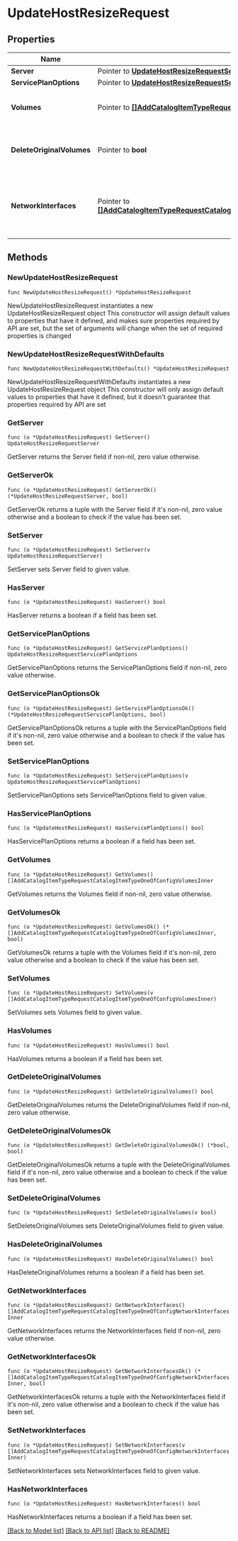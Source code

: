 # UpdateHostResizeRequest

## Properties

Name | Type | Description | Notes
------------ | ------------- | ------------- | -------------
**Server** | Pointer to [**UpdateHostResizeRequestServer**](UpdateHostResizeRequestServer.md) |  | [optional] 
**ServicePlanOptions** | Pointer to [**UpdateHostResizeRequestServicePlanOptions**](UpdateHostResizeRequestServicePlanOptions.md) |  | [optional] 
**Volumes** | Pointer to [**[]AddCatalogItemTypeRequestCatalogItemTypeOneOfConfigVolumesInner**](AddCatalogItemTypeRequestCatalogItemTypeOneOfConfigVolumesInner.md) | List of volumes with their new sizes. | [optional] 
**DeleteOriginalVolumes** | Pointer to **bool** | Delete the original volumes after resizing. (Amazon only) | [optional] [default to false]
**NetworkInterfaces** | Pointer to [**[]AddCatalogItemTypeRequestCatalogItemTypeOneOfConfigNetworkInterfacesInner**](AddCatalogItemTypeRequestCatalogItemTypeOneOfConfigNetworkInterfacesInner.md) | Key for network configurations. Include id to update an existing interface. | [optional] 

## Methods

### NewUpdateHostResizeRequest

`func NewUpdateHostResizeRequest() *UpdateHostResizeRequest`

NewUpdateHostResizeRequest instantiates a new UpdateHostResizeRequest object
This constructor will assign default values to properties that have it defined,
and makes sure properties required by API are set, but the set of arguments
will change when the set of required properties is changed

### NewUpdateHostResizeRequestWithDefaults

`func NewUpdateHostResizeRequestWithDefaults() *UpdateHostResizeRequest`

NewUpdateHostResizeRequestWithDefaults instantiates a new UpdateHostResizeRequest object
This constructor will only assign default values to properties that have it defined,
but it doesn't guarantee that properties required by API are set

### GetServer

`func (o *UpdateHostResizeRequest) GetServer() UpdateHostResizeRequestServer`

GetServer returns the Server field if non-nil, zero value otherwise.

### GetServerOk

`func (o *UpdateHostResizeRequest) GetServerOk() (*UpdateHostResizeRequestServer, bool)`

GetServerOk returns a tuple with the Server field if it's non-nil, zero value otherwise
and a boolean to check if the value has been set.

### SetServer

`func (o *UpdateHostResizeRequest) SetServer(v UpdateHostResizeRequestServer)`

SetServer sets Server field to given value.

### HasServer

`func (o *UpdateHostResizeRequest) HasServer() bool`

HasServer returns a boolean if a field has been set.

### GetServicePlanOptions

`func (o *UpdateHostResizeRequest) GetServicePlanOptions() UpdateHostResizeRequestServicePlanOptions`

GetServicePlanOptions returns the ServicePlanOptions field if non-nil, zero value otherwise.

### GetServicePlanOptionsOk

`func (o *UpdateHostResizeRequest) GetServicePlanOptionsOk() (*UpdateHostResizeRequestServicePlanOptions, bool)`

GetServicePlanOptionsOk returns a tuple with the ServicePlanOptions field if it's non-nil, zero value otherwise
and a boolean to check if the value has been set.

### SetServicePlanOptions

`func (o *UpdateHostResizeRequest) SetServicePlanOptions(v UpdateHostResizeRequestServicePlanOptions)`

SetServicePlanOptions sets ServicePlanOptions field to given value.

### HasServicePlanOptions

`func (o *UpdateHostResizeRequest) HasServicePlanOptions() bool`

HasServicePlanOptions returns a boolean if a field has been set.

### GetVolumes

`func (o *UpdateHostResizeRequest) GetVolumes() []AddCatalogItemTypeRequestCatalogItemTypeOneOfConfigVolumesInner`

GetVolumes returns the Volumes field if non-nil, zero value otherwise.

### GetVolumesOk

`func (o *UpdateHostResizeRequest) GetVolumesOk() (*[]AddCatalogItemTypeRequestCatalogItemTypeOneOfConfigVolumesInner, bool)`

GetVolumesOk returns a tuple with the Volumes field if it's non-nil, zero value otherwise
and a boolean to check if the value has been set.

### SetVolumes

`func (o *UpdateHostResizeRequest) SetVolumes(v []AddCatalogItemTypeRequestCatalogItemTypeOneOfConfigVolumesInner)`

SetVolumes sets Volumes field to given value.

### HasVolumes

`func (o *UpdateHostResizeRequest) HasVolumes() bool`

HasVolumes returns a boolean if a field has been set.

### GetDeleteOriginalVolumes

`func (o *UpdateHostResizeRequest) GetDeleteOriginalVolumes() bool`

GetDeleteOriginalVolumes returns the DeleteOriginalVolumes field if non-nil, zero value otherwise.

### GetDeleteOriginalVolumesOk

`func (o *UpdateHostResizeRequest) GetDeleteOriginalVolumesOk() (*bool, bool)`

GetDeleteOriginalVolumesOk returns a tuple with the DeleteOriginalVolumes field if it's non-nil, zero value otherwise
and a boolean to check if the value has been set.

### SetDeleteOriginalVolumes

`func (o *UpdateHostResizeRequest) SetDeleteOriginalVolumes(v bool)`

SetDeleteOriginalVolumes sets DeleteOriginalVolumes field to given value.

### HasDeleteOriginalVolumes

`func (o *UpdateHostResizeRequest) HasDeleteOriginalVolumes() bool`

HasDeleteOriginalVolumes returns a boolean if a field has been set.

### GetNetworkInterfaces

`func (o *UpdateHostResizeRequest) GetNetworkInterfaces() []AddCatalogItemTypeRequestCatalogItemTypeOneOfConfigNetworkInterfacesInner`

GetNetworkInterfaces returns the NetworkInterfaces field if non-nil, zero value otherwise.

### GetNetworkInterfacesOk

`func (o *UpdateHostResizeRequest) GetNetworkInterfacesOk() (*[]AddCatalogItemTypeRequestCatalogItemTypeOneOfConfigNetworkInterfacesInner, bool)`

GetNetworkInterfacesOk returns a tuple with the NetworkInterfaces field if it's non-nil, zero value otherwise
and a boolean to check if the value has been set.

### SetNetworkInterfaces

`func (o *UpdateHostResizeRequest) SetNetworkInterfaces(v []AddCatalogItemTypeRequestCatalogItemTypeOneOfConfigNetworkInterfacesInner)`

SetNetworkInterfaces sets NetworkInterfaces field to given value.

### HasNetworkInterfaces

`func (o *UpdateHostResizeRequest) HasNetworkInterfaces() bool`

HasNetworkInterfaces returns a boolean if a field has been set.


[[Back to Model list]](../README.md#documentation-for-models) [[Back to API list]](../README.md#documentation-for-api-endpoints) [[Back to README]](../README.md)


